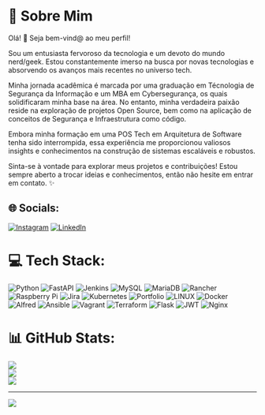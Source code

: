 # 💫 Sobre Mim
Olá! 👋 Seja bem-vind@ ao meu perfil!

Sou um entusiasta fervoroso da tecnologia e um devoto do mundo nerd/geek. Estou constantemente imerso na busca por novas tecnologias e absorvendo os avanços mais recentes no universo tech.

Minha jornada acadêmica é marcada por uma graduação em Técnologia de Segurança da Informação e um MBA em Cybersegurança, os quais solidificaram minha base na área. No entanto, minha verdadeira paixão reside na exploração de projetos Open Source, bem como na aplicação de conceitos de Segurança e Infraestrutura como código.

Embora minha formação em uma POS Tech em Arquitetura de Software tenha sido interrompida, essa experiência me proporcionou valiosos insights e conhecimentos na construção de sistemas escaláveis e robustos.

Sinta-se à vontade para explorar meus projetos e contribuições! Estou sempre aberto a trocar ideias e conhecimentos, então não hesite em entrar em contato. ✨


## 🌐 Socials:
[![Instagram](https://img.shields.io/badge/Instagram-%23E4405F.svg?logo=Instagram&logoColor=white)](https://instagram.com/geek_ariel) [![LinkedIn](https://img.shields.io/badge/LinkedIn-%230077B5.svg?logo=linkedin&logoColor=white)](https://linkedin.com/in/amaralariel)

# 💻 Tech Stack:
![Python](https://img.shields.io/badge/python-3670A0?style=for-the-badge&logo=python&logoColor=ffdd54) ![FastAPI](https://img.shields.io/badge/FastAPI-005571?style=for-the-badge&logo=fastapi) ![Jenkins](https://img.shields.io/badge/jenkins-%232C5263.svg?style=for-the-badge&logo=jenkins&logoColor=white) ![MySQL](https://img.shields.io/badge/mysql-%2300f.svg?style=for-the-badge&logo=mysql&logoColor=white) ![MariaDB](https://img.shields.io/badge/MariaDB-003545?style=for-the-badge&logo=mariadb&logoColor=white) ![Rancher](https://img.shields.io/badge/rancher-%230075A8.svg?style=for-the-badge&logo=rancher&logoColor=white) ![Raspberry Pi](https://img.shields.io/badge/-RaspberryPi-C51A4A?style=for-the-badge&logo=Raspberry-Pi) ![Jira](https://img.shields.io/badge/jira-%230A0FFF.svg?style=for-the-badge&logo=jira&logoColor=white) ![Kubernetes](https://img.shields.io/badge/kubernetes-%23326ce5.svg?style=for-the-badge&logo=kubernetes&logoColor=white) ![Portfolio](https://img.shields.io/badge/Portfolio-%23000000.svg?style=for-the-badge&logo=firefox&logoColor=#FF7139) ![LINUX](https://img.shields.io/badge/Linux-FCC624?style=for-the-badge&logo=linux&logoColor=black) ![Docker](https://img.shields.io/badge/docker-%230db7ed.svg?style=for-the-badge&logo=docker&logoColor=white) ![Alfred](https://img.shields.io/badge/alfred-%235C1F87.svg?style=for-the-badge&logo=alfred) ![Ansible](https://img.shields.io/badge/ansible-%231A1918.svg?style=for-the-badge&logo=ansible&logoColor=white) ![Vagrant](https://img.shields.io/badge/vagrant-%231563FF.svg?style=for-the-badge&logo=vagrant&logoColor=white) ![Terraform](https://img.shields.io/badge/terraform-%235835CC.svg?style=for-the-badge&logo=terraform&logoColor=white) ![Flask](https://img.shields.io/badge/flask-%23000.svg?style=for-the-badge&logo=flask&logoColor=white) ![JWT](https://img.shields.io/badge/JWT-black?style=for-the-badge&logo=JSON%20web%20tokens) ![Nginx](https://img.shields.io/badge/nginx-%23009639.svg?style=for-the-badge&logo=nginx&logoColor=white)
# 📊 GitHub Stats:
![](https://github-readme-stats.vercel.app/api?username=arielamaral&theme=blue-green&hide_border=true&include_all_commits=true&count_private=true)<br/>
![](https://github-readme-streak-stats.herokuapp.com/?user=arielamaral&theme=blue-green&hide_border=true)<br/>
![](https://github-readme-stats.vercel.app/api/top-langs/?username=arielamaral&theme=blue-green&hide_border=true&include_all_commits=true&count_private=true&layout=compact)

---
[![](https://visitcount.itsvg.in/api?id=arielamaral&icon=2&color=0)](https://visitcount.itsvg.in)

